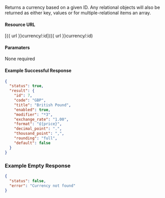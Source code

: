 <!--
@title Get currency by ID
@author Moltin Ltd
@description Returns a currency of the given ID

@sidebar 1
@family Currency
@rate No
@auth Yes
@format JSON
@http GET
@version beta
-->
Returns a currency based on a given ID. Any relational objects will also be returned as either key, values or for multiple-relational items an array.


#### Resource URL
[{{ url }}currency/:id]({{ url }}currency/:id)


#### Paramaters
None required

<!--code-->
#### Example Successful Response
``` json
{
  "status": true,
  "result": {
    "id": 7,
    "code": "GBP",
    "title": "British Pound",
    "enabled": true,
    "modifier": "*3",
    "exchange_rate": "1.00",
    "format": "£{price}",
    "decimal_point": ".",
    "thousand_point": ",",
    "rounding": "full",
    "default": false
  }
}
```


### Example Empty Response
``` json
{
  "status": false,
  "error": "Currency not found"
}
```
<!--/code-->